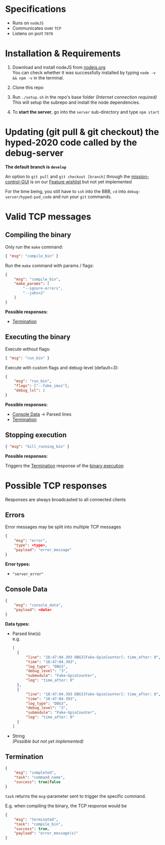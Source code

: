 # Specifications

- Runs on `nodeJS`
- Communicates over `TCP`
- Listens on port `7070`

# Installation & Requirements

1. Download and install nodeJS from [nodejs.org](https://nodejs.org/en/) \
   You can check whether it was successfully installed by typing `node -v && npm -v` in the terminal.

2. Clone this repo

3. Run `./setup.sh` in the repo's base folder _(Internet connection required)_ \
   This will setup the subrepo and install the node dependencies.

4. To **start the server**, go into the `server` sub-directory and type `npm start`

# Updating (git pull & git checkout) the hyped-2020 code called by the debug-server

**The default branch is `develop`**

An option to `git pull` and `git checkout [branch]` through the [mission-control-GUI](https://github.com/Hyp-ed/mission-control-2020-frontend) is on our [Feature wishlist](https://app.clickup.com/t/2ugjg2) but not yet implemented

For the time being, you still have to `ssh` into the BBB, `cd` into `debug-server/hyped-pod_code` and run your `git` commands.

# Valid TCP messages

## Compiling the binary

Only run the `make` command:

```JSON
{ "msg": "compile_bin" }
```

Run the `make` command with params / flags:

```JSON
{
    "msg": "compile_bin",
    "make_params": [
        "--ignore-errors",
        "--jobs=2"
    ]
}
```

**Possible responses:**

- [Termination](#termination)

## Executing the binary

Execute without flags:

```JSON
{ "msg": "run_bin" }
```

Execute with custom flags and debug-level (default=3):

```JSON
{
    "msg": "run_bin",
    "flags": ["--fake_imus"],
    "debug_lvl": 2
}
```

**Possible responses:**

- [Console Data](#console-data) -> Parsed lines
- [Termination](#termination)

## Stopping execution

```JSON
{ "msg": "kill_running_bin" }
```

**Possible responses:**

Triggers the [Termination](#termination) response of the [binary execution](#executing-the-binary)

# Possible TCP responses

Responses are always broadcasted to all connected clients

## Errors

Error messages may be split into multiple TCP messages

```JSON
{
    "msg": "error",
    "type": <type>,
    "payload": "error_message"
}
```

**Error types:**

- `"server_error"`

## Console Data

```JSON
{
    "msg": "console_data",
    "payload": <data>
}
```

**Data types:**

- Parsed line(s) \
   e.g.

  ```JSON
  [
    {
        "line": "18:47:04.393 DBG3[Fake-GpioCounter]: time_after: 0",
        "time": "18:47:04.393",
        "log_type": "DBG3",
        "debug_level": "3",
        "submodule": "Fake-GpioCounter",
        "log": "time_after: 0"
    },
    {
        "line": "18:47:04.393 DBG3[Fake-GpioCounter]: time_after: 0",
        "time": "18:47:04.393",
        "log_type": "DBG3",
        "debug_level": "3",
        "submodule": "Fake-GpioCounter",
        "log": "time_after: 0"
    }
  ]
  ```

- String \
   _(Possible but not yet implemented)_

## Termination

```JSON
{
    "msg": "completed",
    "task": "command_name",
    "success": true|false
}
```

`task` returns the `msg`-parameter sent to trigger the specific command.

E.g. when compiling the binary, the TCP response would be

```JSON
{
    "msg": "terminated",
    "task": "compile_bin",
    "success": true,
    "payload": "error_message(s)"
}
```

